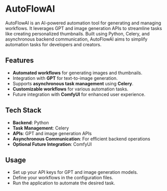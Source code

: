 # AutoFlowAI

AutoFlowAI is an AI-powered automation tool for generating and managing workflows. It leverages GPT and image generation APIs to streamline tasks like creating personalized thumbnails. Built using Python, Celery, and asynchronous backend communication, AutoFlowAI aims to simplify automation tasks for developers and creators.

## Features

- **Automated workflows** for generating images and thumbnails.
- Integration with **GPT** for text-to-image generation.
- Supports **asynchronous task management** using **Celery**.
- **Customizable workflows** for various automation tasks.
- Future integration with **ComfyUI** for enhanced user experience.

## Tech Stack

- **Backend**: Python
- **Task Management**: Celery
- **APIs**: GPT and image generation APIs
- **Asynchronous Communication**: For efficient backend operations
- **Optional Future Integration**: ComfyUI

## Usage

- Set up your API keys for GPT and image generation models.
- Define your workflows in the configuration files.
- Run the application to automate the desired task.
